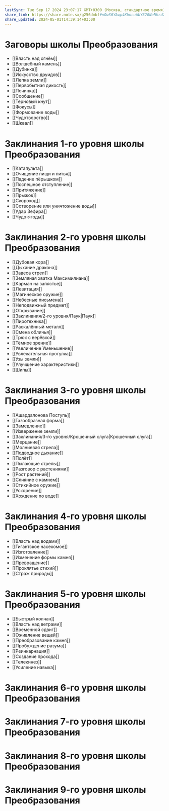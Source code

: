 ```yaml
---
lastSync: Tue Sep 17 2024 23:07:17 GMT+0300 (Москва, стандартное время)
share_link: https://share.note.sx/g256dmbf#nOwS6YAwp4KbncuWbY32GNeNhrdZM57aIRNEBmkySn8
share_updated: 2024-05-01T14:39:14+03:00
---
```

# Заговоры школы Преобразования
- [[Власть над огнём]]
- [[Волшебный камень]]
- [[Дубинка]]
- [[Искусство друидов]]
- [[Лепка земли]]
- [[Первобытная дикость]]
- [[Починка]]
- [[Сообщение]]
- [[Терновый кнут]]
- [[Фокусы]]
- [[Формование воды]]
- [[Чудотворство]]
- [[Шквал]]
# Заклинания 1-го уровня школы Преобразования
- [[Катапульта]]
- [[Очищение пищи и питья]]
- [[Падение пёрышком]]
- [[Поспешное отступление]]
- [[Притяжение]]
- [[Прыжок]]
- [[Скороход]]
- [[Сотворение или уничтожение воды]]
- [[Удар Зефира]]
- [[Чудо-ягоды]]
# Заклинания 2-го уровня школы Преобразования
- [[Дубовая кора]]
- [[Дыхание дракона]]
- [[Завеса стрел]]
- [[Земляная хватка Максимилиана]]
- [[Карман на запястье]]
- [[Левитация]]
- [[Магическое оружие]]
- [[Небесные письмена]]
- [[Неподвижный предмет]]
- [[Открывание]]
- [[Заклинания/2-го уровня/Паук|Паук]]
- [[Пиротехника]]
- [[Раскалённый металл]]
- [[Смена обличья]]
- [[Трюк с верёвкой]]
- [[Тёмное зрение]]
- [[Увеличение Уменьшение]]
- [[Увлекательная прогулка]]
- [[Узы земли]]
- [[Улучшение характеристики]]
- [[Шипы]]
# Заклинания 3-го уровня школы Преобразования
- [[Ашардалонова Поступь]]
- [[Газообразная форма]]
- [[Замедление]]
- [[Извержение земли]]
- [[Заклинания/3-го уровня/Крошечный слуга|Крошечный слуга]]
- [[Мерцание]]
- [[Молниевая стрела]]
- [[Подводное дыхание]]
- [[Полёт]]
- [[Пылающие стрелы]]
- [[Разговор с растениями]]
- [[Рост растений]]
- [[Слияние с камнем]]
- [[Стихийное оружие]]
- [[Ускорение]]
- [[Хождение по воде]]
# Заклинания 4-го уровня школы Преобразования
- [[Власть над водами]]
- [[Гигантское насекомое]]
- [[Изготовление]]
- [[Изменение формы камня]]
- [[Превращение]]
- [[Проклятье стихий]]
- [[Страж природы]]
# Заклинания 5-го уровня школы Преобразования
- [[Быстрый колчан]]
- [[Власть над ветрами]]
- [[Временной сдвиг]]
- [[Оживление вещей]]
- [[Преобразование камня]]
- [[Пробуждение разума]]
- [[Реинкарнация]]
- [[Создание прохода]]
- [[Телекинез]]
- [[Усиление навыка]]
# Заклинания 6-го уровня школы Преобразования
# Заклинания 7-го уровня школы Преобразования
# Заклинания 8-го уровня школы Преобразования
# Заклинания 9-го уровня школы Преобразования
